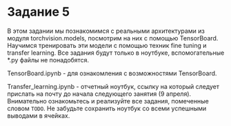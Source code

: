 # Задание 5

В этом задании мы познакомимся с реальными архитектурами из модуля torchvision.models, посмотрим на них с помощью TensorBoard. Научимся тренировать эти модели с помощью техник fine tuning и transfer learning. Все задания будут только в ноутбуке, вспомогательные *.py файлы не понадобятся.  

TensorBoard.ipynb - для ознакомления с возможностями TensorBoard.  

Transfer_learning.ipynb - отчетный ноутбук, ссылку на который следует прислать на почту до начала следующего занятия (9 апреля). Внимательно ознакомьтесь и  реализуйте все задания, помеченные словом `TODO`. Не забудьте сохранить ноутбук со всеми успешными выводами в ячейках. 
